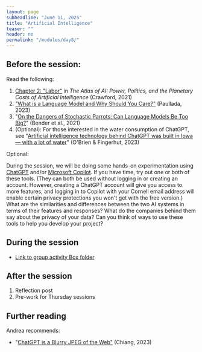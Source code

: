 ```yaml
---
layout: page
subheadline: "June 11, 2025"
title: "Artificial Intelligence"
teaser: ""
header: no
permalink: "/modules/day8/"
---
```

## Before the session:

Read the following:
1. [Chapter 2: "Labor"](https://doi.org/10.2307/j.ctv1ghv45t.5) in _The Atlas of AI: Power, Politics, and the Planetary Costs of Artificial Intelligence_ (Crawford, 2021)
2. ["What is a Language Model and Why Should You Care?"](https://logicmag.io/policy/what-is-a-language-model/) (Paullada, 2023)
3. "[On the Dangers of Stochastic Parrots: Can Language Models Be Too Big?](https://dl.acm.org/doi/10.1145/3442188.3445922)" (Bender et al., 2021)
4. (Optional): For those interested in the water consumption of ChatGPT, see "[Artificial intelligence technology behind ChatGPT was built in Iowa — with a lot of water](https://apnews.com/article/chatgpt-gpt4-iowa-ai-water-consumption-microsoft-f551fde98083d17a7e8d904f8be822c4)" (O'Brien & Fingerhut, 2023)

Optional:

During the session, we will be doing some hands-on experimentation using [ChatGPT](https://chatgpt.com) and/or [Microsoft Copilot](https://copilot.microsoft.com). If you have time, try out one or both of these tools. (They can both be used without logging in or creating an account. However, creating a ChatGPT account will give you access to more features, and logging in to Copilot with your Cornell email address will enable certain privacy protections you won't get with the free version.) What are the similarities and differences between the two AI systems in terms of their features and responses? What do the companies behind them say about the privacy of your data? Can you think of ways to use these tools to help you develop your project?

## During the session
* [Link to group activity Box folder](https://cornell.box.com/s/7yx2mf9ni2e3qu4h1djptidnthxzuqm7)

## After the session
1. Reflection post
2. Pre-work for Thursday sessions

## Further reading
Andrea recommends:
* "[ChatGPT is a Blurry JPEG of the Web"](https://www.newyorker.com/tech/annals-of-technology/chatgpt-is-a-blurry-jpeg-of-the-web) (Chiang, 2023)
